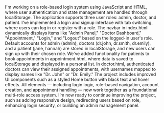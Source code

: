 I'm working on a role-based login system using JavaScript and HTML, where user authentication and state management are handled through localStorage. The application supports three user roles: admin, doctor, and patient. I've implemented a login and signup interface with tab switching, where users can log in or register with a role. The navbar in index.html dynamically displays items like "Admin Panel," "Doctor Dashboard," "Appointment," "Login," and "Logout" based on the logged-in user's role. Default accounts for admin (admin), doctors (dr.john, dr.smith, dr.emily), and a patient (jane, hannah) are stored in localStorage, and new users can sign up with their chosen role. We've added functionality for patients to book appointments in appointment.html, where data is saved to localStorage and displayed in a personal list. In doctor.html, authenticated doctors can view their assigned appointments, with usernames mapped to display names like "Dr. John" or "Dr. Emily." The project includes improved UI components such as a styled Home button with black text and hover effects. All elements — including login logic, role-based navigation, account creation, and appointment handling — now work together as a foundational multi-role access system. I’m now ready to continue improving the project, such as adding responsive design, redirecting users based on role, enhancing login security, or building an admin management panel.